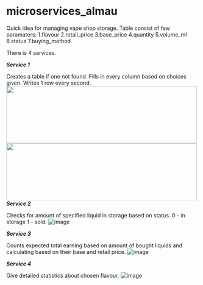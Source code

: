 # microservices_almau

Quick idea for managing vape shop storage. 
Table consist of few paramaters: 
1.flavour 
2.retail_price
3.base_price
4.quantity
5.volume_ml
6.status
7.buying_method

There is 4 services. 

***Service 1***

Creates a table if one not found. 
Fills in every column based on choices given. 
Writes 1 row every second. 
<img src="https://user-images.githubusercontent.com/80852667/220141787-341d7d26-7d96-451c-822b-4afc810674e8.png" width="500" height="150">
<img src="https://user-images.githubusercontent.com/80852667/220142290-e130bd75-27c6-4348-b0a6-45d6bdafb3e6.png" width="500" height="150">
***Service 2***

Checks for amount of specified liquid in storage based on status. 
0 - in storage
1 - sold.
![image](https://user-images.githubusercontent.com/80852667/220142598-6d1e0bdf-f921-44e0-8291-1782a5dd8f69.png)

***Service 3***

Counts expected total earning based on amount of bought liquids and calculating based on their base and retail price.
![image](https://user-images.githubusercontent.com/80852667/220142993-2d012dde-6dec-45fd-aed2-2e32cca981ee.png)

***Service 4***

Give detailed statistics about chosen flavour.
![image](https://user-images.githubusercontent.com/80852667/220143832-62512625-4ea1-408d-be0d-e080fafe89b2.png)
